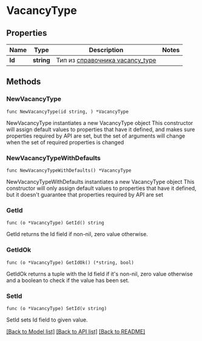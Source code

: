 # VacancyType

## Properties

Name | Type | Description | Notes
------------ | ------------- | ------------- | -------------
**Id** | **string** | Тип из [справочника vacancy_type](#tag/Obshie-spravochniki/operation/get-dictionaries) | 

## Methods

### NewVacancyType

`func NewVacancyType(id string, ) *VacancyType`

NewVacancyType instantiates a new VacancyType object
This constructor will assign default values to properties that have it defined,
and makes sure properties required by API are set, but the set of arguments
will change when the set of required properties is changed

### NewVacancyTypeWithDefaults

`func NewVacancyTypeWithDefaults() *VacancyType`

NewVacancyTypeWithDefaults instantiates a new VacancyType object
This constructor will only assign default values to properties that have it defined,
but it doesn't guarantee that properties required by API are set

### GetId

`func (o *VacancyType) GetId() string`

GetId returns the Id field if non-nil, zero value otherwise.

### GetIdOk

`func (o *VacancyType) GetIdOk() (*string, bool)`

GetIdOk returns a tuple with the Id field if it's non-nil, zero value otherwise
and a boolean to check if the value has been set.

### SetId

`func (o *VacancyType) SetId(v string)`

SetId sets Id field to given value.



[[Back to Model list]](../README.md#documentation-for-models) [[Back to API list]](../README.md#documentation-for-api-endpoints) [[Back to README]](../README.md)


